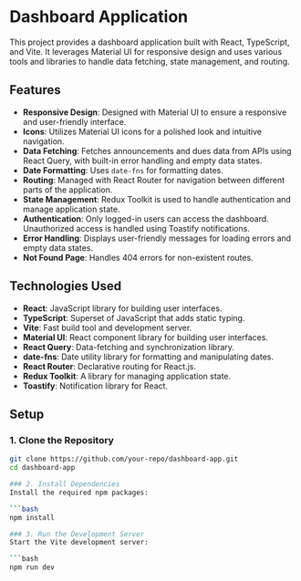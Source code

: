 # Dashboard Application

This project provides a dashboard application built with React, TypeScript, and Vite. It leverages Material UI for responsive design and uses various tools and libraries to handle data fetching, state management, and routing.

## Features

- **Responsive Design**: Designed with Material UI to ensure a responsive and user-friendly interface.
- **Icons**: Utilizes Material UI icons for a polished look and intuitive navigation.
- **Data Fetching**: Fetches announcements and dues data from APIs using React Query, with built-in error handling and empty data states.
- **Date Formatting**: Uses `date-fns` for formatting dates.
- **Routing**: Managed with React Router for navigation between different parts of the application.
- **State Management**: Redux Toolkit is used to handle authentication and manage application state.
- **Authentication**: Only logged-in users can access the dashboard. Unauthorized access is handled using Toastify notifications.
- **Error Handling**: Displays user-friendly messages for loading errors and empty data states.
- **Not Found Page**: Handles 404 errors for non-existent routes.

## Technologies Used

- **React**: JavaScript library for building user interfaces.
- **TypeScript**: Superset of JavaScript that adds static typing.
- **Vite**: Fast build tool and development server.
- **Material UI**: React component library for building user interfaces.
- **React Query**: Data-fetching and synchronization library.
- **date-fns**: Date utility library for formatting and manipulating dates.
- **React Router**: Declarative routing for React.js.
- **Redux Toolkit**: A library for managing application state.
- **Toastify**: Notification library for React.

## Setup

### 1. Clone the Repository

````bash
git clone https://github.com/your-repo/dashboard-app.git
cd dashboard-app

### 2. Install Dependencies
Install the required npm packages:

```bash
npm install

### 3. Run the Development Server
Start the Vite development server:

```bash
npm run dev
````
